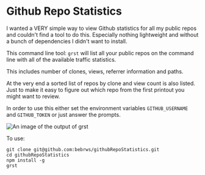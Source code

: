 # Github Repo Statistics

I wanted a VERY simple way to view Github statistics for all my public repos and couldn't find a tool to do this.
Especially nothing lightweight and without a bunch of dependencies I didn't want to install.

This command line tool: 
```grst```
will list all your public repos on the command line with all of the available traffic
statistics.

This includes number of clones, views, referrer information and paths.

At the very end a sorted list of repos by clone and view count is also listed.
Just to make it easy to figure out which repo from the first printout you might want to review.

In order to use this either set the environment variables
```GITHUB_USERNAME```
and
```GITHUB_TOKEN```
or just answer the prompts.

![An image of the output of grst](https://bradbarrows.com/static/reposSorted.png)

To use:


```
git clone git@github.com:bebrws/githubRepoStatistics.git
cd githubRepoStatistics
npm install -g
grst
```